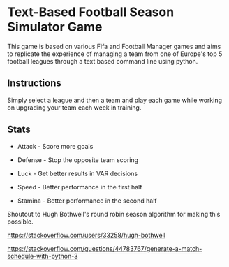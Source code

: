 # Text-Based Football Season Simulator Game

This game is based on various Fifa and Football Manager games and aims to replicate the experience of managing a team from one of Europe's top 5 football leagues through a text based command line using python.

## Instructions

Simply select a league and then a team and play each game while working on upgrading your team each week in training.

## Stats

* Attack - Score more goals

* Defense - Stop the opposite team scoring

* Luck - Get better results in VAR decisions

* Speed - Better performance in the first half

* Stamina - Better performance in the second half



Shoutout to Hugh Bothwell's round robin season algorithm for making this possible.

https://stackoverflow.com/users/33258/hugh-bothwell

https://stackoverflow.com/questions/44783767/generate-a-match-schedule-with-python-3
